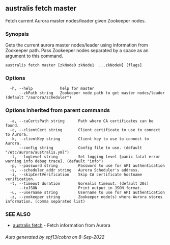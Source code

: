 ## australis fetch master

Fetch current Aurora master nodes/leader given Zookeeper nodes. 

### Synopsis

Gets the current aurora master nodes/leader using information from Zookeeper path.
Pass Zookeeper nodes separated by a space as an argument to this command.

```
australis fetch master [zkNode0 zkNode1  ...zkNodeN] [flags]
```

### Options

```
  -h, --help            help for master
      --zkPath string   Zookeeper node path to get master nodes/leader (default "/aurora/scheduler")
```

### Options inherited from parent commands

```
  -a, --caCertsPath string      Path where CA certificates can be found.
  -c, --clientCert string       Client certificate to use to connect to Aurora.
  -k, --clientKey string        Client key to use to connect to Aurora.
      --config string           Config file to use. (default "/etc/aurora/australis.yml")
  -l, --logLevel string         Set logging level [panic fatal error warning info debug trace]. (default "info")
  -p, --password string         Password to use for API authentication
  -s, --scheduler_addr string   Aurora Scheduler's address.
  -i, --skipCertVerification    Skip CA certificate hostname verification.
  -t, --timeout duration        Gorealis timeout. (default 20s)
      --toJSON                  Print output in JSON format.
  -u, --username string         Username to use for API authentication
  -z, --zookeeper string        Zookeeper node(s) where Aurora stores information. (comma separated list)
```

### SEE ALSO

* [australis fetch](australis_fetch.md)	 - Fetch information from Aurora

###### Auto generated by spf13/cobra on 8-Sep-2022
